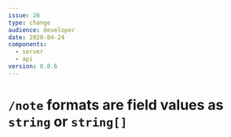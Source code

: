 ```yaml
---
issue: 26
type: change
audience: developer
date: 2020-04-24
components:
  - server
  - api
version: 0.0.6
---
```

# `/note` formats are field values as `string` or `string[]`
